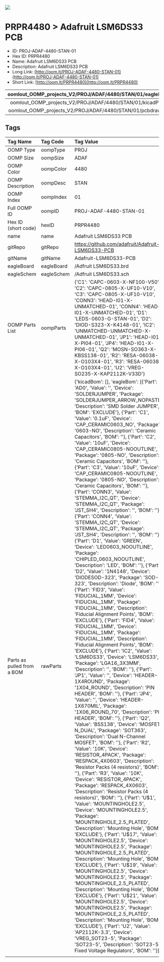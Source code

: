 


  
![][im]
# PRPR4480 > Adafruit LSM6DS33 PCB

- ID: PROJ-ADAF-4480-STAN-01
- Hex ID: PRPR4480
- Name: Adafruit LSM6DS33 PCB
- Description: Adafruit LSM6DS33 PCB
- Long Link: [http://oom.lt/PROJ-ADAF-4480-STAN-01](http://oom.lt/PROJ-ADAF-4480-STAN-01)
- Short Link: [http://oom.lt/PRPR4480](http://oom.lt/PRPR4480)
  

|oomlout_OOMP_projects_V2/PROJ/ADAF/4480/STAN/01/eagleImage.png|oomlout_OOMP_projects_V2/PROJ/ADAF/4480/STAN/01/eagleSchemImage.png|oomlout_OOMP_projects_V2/PROJ/ADAF/4480/STAN/01/kicadPcb3dFront.png|oomlout_OOMP_projects_V2/PROJ/ADAF/4480/STAN/01/kicadPcb3dBack.png|
| :---: | :---: | :---: | :---: |
|oomlout_OOMP_projects_V2/PROJ/ADAF/4480/STAN/01/kicadPcb3d.png|oomlout_OOMP_projects_V2/PROJ/ADAF/4480/STAN/01/bomBack.png|oomlout_OOMP_projects_V2/PROJ/ADAF/4480/STAN/01/bomFront.png|oomlout_OOMP_projects_V2/PROJ/ADAF/4480/STAN/01/pcbdraw.svg|
|oomlout_OOMP_projects_V2/PROJ/ADAF/4480/STAN/01/pcbdrawBack.svg||||

## Tags
  

|Tag Name|Tag Code|Tag Value|
| :--- | :--- | :--- |
|OOMP Type|oompType|PROJ|
|OOMP Size|oompSize|ADAF|
|OOMP Color|oompColor|4480|
|OOMP Description|oompDesc|STAN|
|OOMP Index|oompIndex|01|
|Full OOMP ID|oompID|PROJ-ADAF-4480-STAN-01|
|Hex ID (short code)|hexID|PRPR4480|
|name|name|Adafruit LSM6DS33 PCB|
|gitRepo|gitRepo|https://github.com/adafruit/Adafruit-LSM6DS33-PCB|
|gitName|gitName|Adafruit-LSM6DS33-PCB|
|eagleBoard|eagleBoard|/Adfruit LSM6DS33.brd|
|eagleSchem|eagleSchem|/Adfruit LSM6DS33.sch|
|OOMP Parts List|oompParts|{'C1': 'CAPC-0603-X-NF100-V50', 'C2': 'CAPC-0805-X-UF10-V10', 'C3': 'CAPC-0805-X-UF10-V10', 'CONN3': 'HEAD-I01-X-UNMATCHED-01', 'CONN4': 'HEAD-I01-X-UNMATCHED-01', 'D1': 'LEDS-0603-G-STAN-01', 'D2': 'DIOD-S323-X-K4148-01', 'IC2': 'UNMATCHED-UNMATCHED-X-UNMATCHED-01', 'JP1': 'HEAD-I01-X-PI04-01', 'JP4': 'HEAD-I01-X-PI06-01', 'Q2': 'MOSN-SO363-X-KBSS138-01', 'R2': 'RESA-06038-X-O103X4-01', 'R3': 'RESA-06038-X-O103X4-01', 'U2': 'VREG-SO235-X-KAP2112K-V33D'}|
|Parts as pulled from a BOM|rawParts|{'kicadBom': [], 'eagleBom': [{'Part': 'AD0', 'Value': '', 'Device': 'SOLDERJUMPER', 'Package': 'SOLDERJUMPER_ARROW_NOPASTE', 'Description': 'SMD Solder JUMPER', 'BOM': 'EXCLUDE'}, {'Part': 'C1', 'Value': '0.1uF', 'Device': 'CAP_CERAMIC0603_NO', 'Package': '0603-NO', 'Description': 'Ceramic Capacitors', 'BOM': ''}, {'Part': 'C2', 'Value': '10uF', 'Device': 'CAP_CERAMIC0805-NOOUTLINE', 'Package': '0805-NO', 'Description': 'Ceramic Capacitors', 'BOM': ''}, {'Part': 'C3', 'Value': '10uF', 'Device': 'CAP_CERAMIC0805-NOOUTLINE', 'Package': '0805-NO', 'Description': 'Ceramic Capacitors', 'BOM': ''}, {'Part': 'CONN3', 'Value': 'STEMMA_I2C_QT', 'Device': 'STEMMA_I2C_QT', 'Package': 'JST_SH4', 'Description': '', 'BOM': ''}, {'Part': 'CONN4', 'Value': 'STEMMA_I2C_QT', 'Device': 'STEMMA_I2C_QT', 'Package': 'JST_SH4', 'Description': '', 'BOM': ''}, {'Part': 'D1', 'Value': 'GREEN', 'Device': 'LED0603_NOOUTLINE', 'Package': 'CHIPLED_0603_NOOUTLINE', 'Description': 'LED', 'BOM': ''}, {'Part': 'D2', 'Value': '1N4148', 'Device': 'DIODESOD-323', 'Package': 'SOD-323', 'Description': 'Diode', 'BOM': ''}, {'Part': 'FID3', 'Value': 'FIDUCIAL_1MM', 'Device': 'FIDUCIAL_1MM', 'Package': 'FIDUCIAL_1MM', 'Description': 'Fiducial Alignment Points', 'BOM': 'EXCLUDE'}, {'Part': 'FID4', 'Value': 'FIDUCIAL_1MM', 'Device': 'FIDUCIAL_1MM', 'Package': 'FIDUCIAL_1MM', 'Description': 'Fiducial Alignment Points', 'BOM': 'EXCLUDE'}, {'Part': 'IC2', 'Value': 'LSM6DS33', 'Device': 'LSM6DS33', 'Package': 'LGA16_3X3MM', 'Description': '', 'BOM': ''}, {'Part': 'JP1', 'Value': '', 'Device': 'HEADER-1X4ROUND', 'Package': '1X04_ROUND', 'Description': 'PIN HEADER', 'BOM': ''}, {'Part': 'JP4', 'Value': '', 'Device': 'HEADER-1X670MIL', 'Package': '1X06_ROUND_70', 'Description': 'PIN HEADER', 'BOM': ''}, {'Part': 'Q2', 'Value': 'BSS138', 'Device': 'MOSFET-N_DUAL', 'Package': 'SOT363', 'Description': 'Dual N-Channel MOSFET', 'BOM': ''}, {'Part': 'R2', 'Value': '10K', 'Device': 'RESISTOR_4PACK', 'Package': 'RESPACK_4X0603', 'Description': 'Resistor Packs (4 resistors)', 'BOM': ''}, {'Part': 'R3', 'Value': '10K', 'Device': 'RESISTOR_4PACK', 'Package': 'RESPACK_4X0603', 'Description': 'Resistor Packs (4 resistors)', 'BOM': ''}, {'Part': 'U$1', 'Value': 'MOUNTINGHOLE2.5', 'Device': 'MOUNTINGHOLE2.5', 'Package': 'MOUNTINGHOLE_2.5_PLATED', 'Description': 'Mounting Hole', 'BOM': 'EXCLUDE'}, {'Part': 'U$17', 'Value': 'MOUNTINGHOLE2.5', 'Device': 'MOUNTINGHOLE2.5', 'Package': 'MOUNTINGHOLE_2.5_PLATED', 'Description': 'Mounting Hole', 'BOM': 'EXCLUDE'}, {'Part': 'U$19', 'Value': 'MOUNTINGHOLE2.5', 'Device': 'MOUNTINGHOLE2.5', 'Package': 'MOUNTINGHOLE_2.5_PLATED', 'Description': 'Mounting Hole', 'BOM': 'EXCLUDE'}, {'Part': 'U$21', 'Value': 'MOUNTINGHOLE2.5', 'Device': 'MOUNTINGHOLE2.5', 'Package': 'MOUNTINGHOLE_2.5_PLATED', 'Description': 'Mounting Hole', 'BOM': 'EXCLUDE'}, {'Part': 'U2', 'Value': 'AP2112K-3.3', 'Device': 'VREG_SOT23-5', 'Package': 'SOT23-5', 'Description': 'SOT23-5 Fixed Voltage Regulators', 'BOM': ''}]}|
||||



[im]: PROJ/ADAF/4480/STAN/01/kicadPcb3d_450.png
